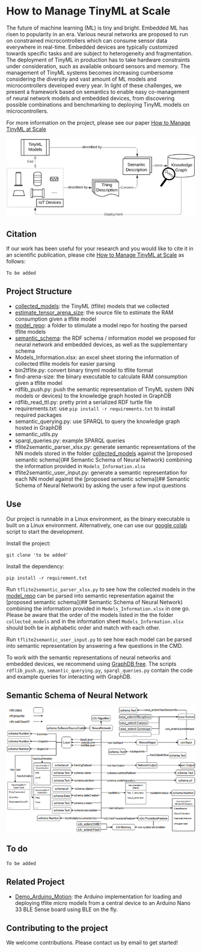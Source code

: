 # How to Manage TinyML at Scale

The future of machine learning (ML) is tiny and bright. Embedded ML has risen to popularity in an era. Various neural networks are proposed to run on constrained microcontrollers which can consume sensor data everywhere in real-time.  Embedded devices are typically customized towards specific tasks and are subject to heterogeneity and fragmentation. The deployment of TinyML in production has to take hardware constraints under consideration, such as available onboard sensors and memory.  The management of TinyML systems becomes increasing cumbersome considering the diversity and vast amount of ML models and microcontrollers developed every year. In light of these challenges, we present a framework based on semantics to enable easy co-management of neural network models and embedded devices, from discovering possible combinations and benchmarking to deploying TinyML models on microcontrollers.

For more information on the project, please see our paper
[How to Manage TinyML at Scale]()

![Capture1.PNG](/_resources/Capture1.PNG)

## Citation
If our work has been useful for your research and you would like to cite it in an scientific publication, please cite [How to Manage TinyML at Scale]() as follows:
```
To be added
```

## Project Structure
* [collected_models](https://github.com/Haoyu-R/How-to-Manage-TinyML-at-Scale/tree/main/collected_models): the TinyML  (tflite) models that we collected
* [estimate_tensor_arena_size](https://github.com/Haoyu-R/How-to-Manage-TinyML-at-Scale/tree/main/estimate_tensor_arena_size): the source file to estimate the RAM consumption given a tflite model
* [model_repo](https://github.com/Haoyu-R/How-to-Manage-TinyML-at-Scale/tree/main/model_repo): a folder to stimulate a model repo for hosting the parsed tflite models
* [semantic_schema](https://github.com/Haoyu-R/How-to-Manage-TinyML-at-Scale/tree/main/semantic_schema): the RDF schema / information model we proposed for neural network and embedded devices, as well as the supplementary schema
* Models_Information.xlsx: an excel sheet storing the information of collected tflite models for easier parsing
* bin2tflite.py: convert binary tinyml model to tflite format
* find-arena-size: the binary executable to calculate RAM consumption given a tflite model
* rdflib_push.py: push the semantic representation of TinyML system (NN models or devices) to the knowledge graph hosted in GraphDB
* rdflib_read_ttl.py: pretty print a serialized RDF turtle file
* requirements.txt: use `pip install -r requirements.txt` to install required packages
* semantic_querying.py: use SPARQL to query the knowledge graph hosted in GraphDB
* semantic_utils.py
* sparql_queries.py: example  SPARQL queries
* tflite2semantic_parser_xlsx.py: generate semantic representations of the NN models stored in the folder [collected_models](https://github.com/Haoyu-R/How-to-Manage-TinyML-at-Scale/tree/main/collected_models) against the [proposed semantic schema](## Semantic Schema of Neural Network) combining the information provided in `Models_Information.xlsx`
* tflite2semantic_user_input.py: generate a semantic representation for each NN model against the [proposed semantic schema](## Semantic Schema of Neural Network) by asking the user a few input questions

## Use

Our project is runnable in a Linux environment, as the binary executable is built on a Linux environment. Alternatively, one can use our [google colab](https://colab.research.google.com/drive/1Cnpoqb92yiERrBMLDjCqxB9Yx7-9ufcu?usp=sharing) script to start the development.

Install the project:

```
git clone 'to be added'
```

Install the dependency:
```
pip install -r requirement.txt
```

Run  `tflite2semantic_parser_xlsx.py` to see how the collected models in the [model_repo](https://github.com/Haoyu-R/How-to-Manage-TinyML-at-Scale/tree/main/model_repo) can be parsed into semantic representation against the [proposed semantic schema](## Semantic Schema of Neural Network) combining the information provided in `Models_Information.xlsx` in one go. Please be aware that the order of the models listed in the the folder `collected_models`  and in the information sheet `Models_Information.xlsx` should both be in alphabetic order and match with each other.

Run  `tflite2semantic_user_input.py` to see how each model can be parsed into semantic representation by answering a few questions in the CMD.

To work with the semantic representations of neural networks and embedded devices, we recommend using [GraphDB free](https://graphdb.ontotext.com/). The scripts `rdflib_push.py`, `semantic_querying.py`, `sparql_queries.py` contain the code and example queries for interacting with GraphDB.

## Semantic Schema of Neural Network

![Capture2.PNG](/_resources/Capture2.PNG)

## To do
```
To be added
```

## Related Project
* [Demo_Arduino_Motion](https://github.com/Haoyu-R/How-to-Manage-TinyML-at-Scale/tree/main/Demo_Arduino_Motion): the Arduino implementation for loading and deploying tflite micro models from a central device to an Arduino Nano 33 BLE Sense board using BLE on the fly.

## Contributing to the project

We welcome contributions. Please contact us by email to get started!

